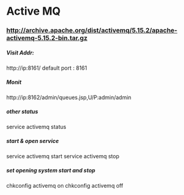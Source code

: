 # Active MQ

### http://archive.apache.org/dist/activemq/5.15.2/apache-activemq-5.15.2-bin.tar.gz

##### Visit Addr:
http://ip:8161/ default port : 8161

##### Monit
http://ip:8162/admin/queues.jsp,U/P:admin/admin

##### other status
service activemq status

##### start & open service
service activemq start
service activemq stop

##### set opening system start and stop
chkconfig activemq on
chkconfig activemq off